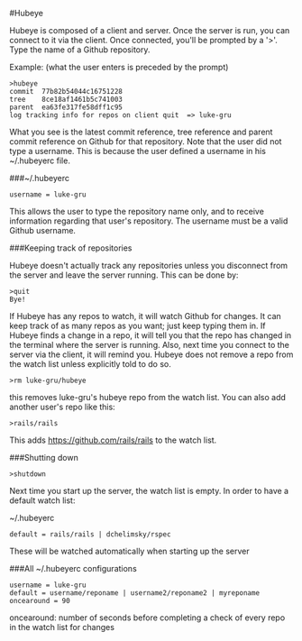 #Hubeye

Hubeye is composed of a client and server. Once the server is run,
you can connect to it via the client. Once connected, you'll be
prompted by a '>'. Type the name of a Github repository. 

Example: (what the user enters is preceded by the prompt)

    >hubeye
    commit  77b82b54044c16751228
    tree    8ce18af1461b5c741003
    parent  ea63fe317fe58dff1c95
    log tracking info for repos on client quit  => luke-gru

What you see is the latest commit reference, tree reference and parent 
commit reference on Github for that repository. Note that the user did 
not type a username. This is because the user defined a username in his
~/.hubeyerc file.

###~/.hubeyerc

    username = luke-gru

This allows the user to type the repository name only, and to receive
information regarding that user's repository. The username must be a 
valid Github username.

###Keeping track of repositories

Hubeye doesn't actually track any repositories unless you disconnect
from the server and leave the server running. This can be done by:

    >quit
    Bye!

If Hubeye has any repos to watch, it will watch Github for changes.
It can keep track of as many repos as you want; just keep typing
them in. If Hubeye finds a change in a repo, it will tell you that the
repo has changed in the terminal where the server is running. Also, next
time you connect to the server via the client, it will remind you. 
Hubeye does not remove a repo from the watch list unless explicitly 
told to do so.

    >rm luke-gru/hubeye

this removes luke-gru's hubeye repo from the watch list. You can also
add another user's repo like this:

    >rails/rails

This adds https://github.com/rails/rails to the watch list.

###Shutting down
    
    >shutdown

Next time you start up the server, the watch list is empty.
In order to have a default watch list:

~/.hubeyerc

    default = rails/rails | dchelimsky/rspec

These will be watched automatically when starting up the server

###All ~/.hubeyerc configurations

    username = luke-gru
    default = username/reponame | username2/reponame2 | myreponame
    oncearound = 90

oncearound: number of seconds before completing a check of every repo in
the watch list for changes

